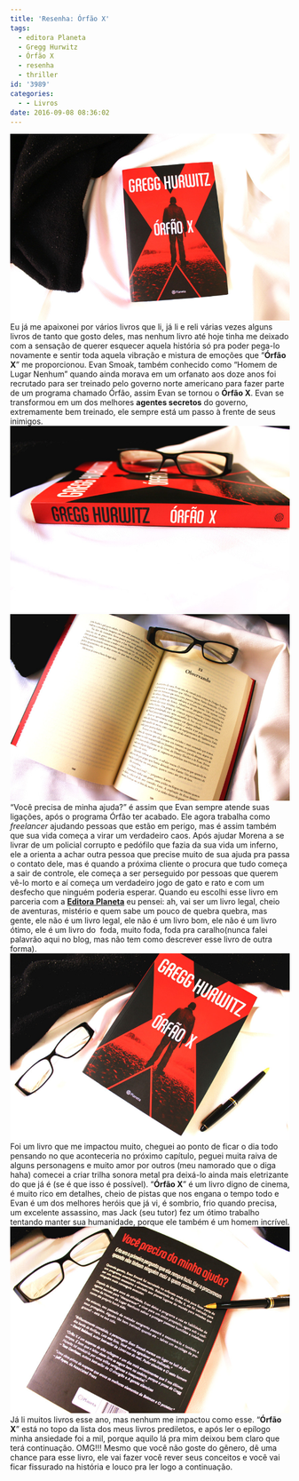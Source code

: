 ```yaml
---
title: 'Resenha: Órfão X'
tags:
  - editora Planeta
  - Gregg Hurwitz
  - Órfão X
  - resenha
  - thriller
id: '3989'
categories:
  - - Livros
date: 2016-09-08 08:36:02
---
```


![resenha - Órfão X](/images/2016/09/Livro-Órfão-X-resenha.jpg) Eu já me apaixonei por vários livros que li, já li e reli várias vezes alguns livros de tanto que gosto deles, mas nenhum livro até hoje tinha me deixado com a sensação de querer esquecer aquela história só pra poder pega-lo novamente e sentir toda aquela vibração e mistura de emoções que “**Órfão X**” me proporcionou. Evan Smoak, também conhecido como “Homem de Lugar Nenhum” quando ainda morava em um orfanato aos doze anos foi recrutado para ser treinado pelo governo norte americano para fazer parte de um programa chamado Órfão, assim Evan se tornou o **Órfão X**. Evan se transformou em um dos melhores **agentes secretos** do governo, extremamente bem treinado, ele sempre está um passo à frente de seus inimigos. ![resumo do livro - órfão X](/images/2016/09/lombada-do-livro-Órfão-X.jpg) ![livro órfão X - resenha](/images/2016/09/páginas-do-livro-órfão-x.jpg) “Você precisa de minha ajuda?” é assim que Evan sempre atende suas ligações, após o programa Órfão ter acabado. Ele agora trabalha como _freelancer_ ajudando pessoas que estão em perigo, mas é assim também que sua vida começa a virar um verdadeiro caos. Após ajudar Morena a se livrar de um policial corrupto e pedófilo que fazia da sua vida um inferno, ele a orienta a achar outra pessoa que precise muito de sua ajuda pra passa o contato dele, mas é quando a próxima cliente o procura que tudo começa a sair de controle, ele começa a ser perseguido por pessoas que querem vê-lo morto e aí começa um verdadeiro jogo de gato e rato e com um desfecho que ninguém poderia esperar. Quando eu escolhi esse livro em parceria com a [**Editora Planeta**](http://www.planetadelivros.com.br/) eu pensei: ah, vai ser um livro legal, cheio de aventuras, mistério e quem sabe um pouco de quebra quebra, mas gente, ele não é um livro legal, ele não é um livro bom, ele não é um livro ótimo, ele é um livro do  foda, muito foda, foda pra caralho(nunca falei palavrão aqui no blog, mas não tem como descrever esse livro de outra forma). ![livro órfão X - resenha](/images/2016/09/resumo-Órfão-X.jpg) Foi um livro que me impactou muito, cheguei ao ponto de ficar o dia todo pensando no que aconteceria no próximo capítulo, peguei muita raiva de alguns personagens e muito amor por outros (meu namorado que o diga haha) comecei a criar trilha sonora metal pra deixá-lo ainda mais eletrizante do que já é (se é que isso é possível). “**Órfão X**” é um livro digno de cinema, é muito rico em detalhes, cheio de pistas que nos engana o tempo todo e Evan é um dos melhores heróis que já vi, é sombrio, frio quando precisa, um excelente assassino, mas Jack (seu tutor) fez um ótimo trabalho tentando manter sua humanidade, porque ele também é um homem incrível. ![resumo do livro órfão x](/images/2016/09/contra-capa-órfão-X-resenha.jpg) Já li muitos livros esse ano, mas nenhum me impactou como esse. “**Órfão X**” está no topo da lista dos meus livros prediletos, e após ler o epílogo minha ansiedade foi a mil, porque aquilo lá pra mim deixou bem claro que terá continuação. OMG!!! Mesmo que você não goste do gênero, dê uma chance para esse livro, ele vai fazer você rever seus conceitos e você vai ficar fissurado na história e louco pra ler logo a continuação.
